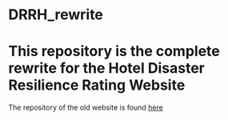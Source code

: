 # DRRH_rewrite

<h1>This repository is the complete rewrite for the Hotel Disaster Resilience Rating Website</h1>

The repository of the old website is found <a href="https://github.com/HotelDRRating/HotelDRRating" target="_blank"> here</a>
